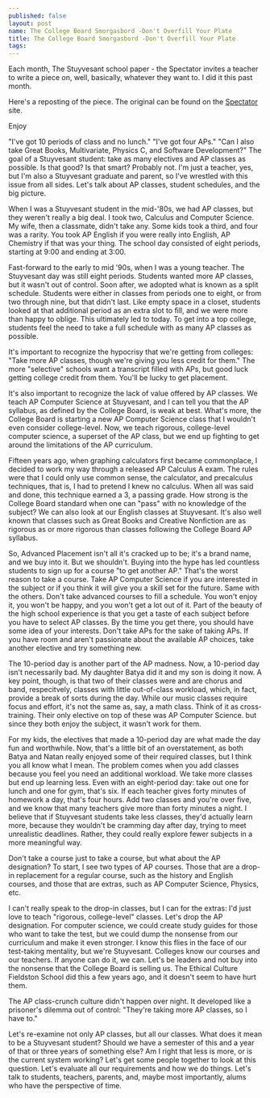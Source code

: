 ```yaml
---
published: false
layout: post
name: The College Board Smorgasbord -Don't Overfill Your Plate
title: The College Board Smorgasbord -Don't Overfill Your Plate
tags: 
---
```


Each month, The Stuyvesant school paper - the Spectator invites a teacher to write a piece on, well, basically, whatever they want to. I did it this past month.

Here's a reposting of the piece. The original can be found on the [Spectator](http://stuyspectator.org) site.

Enjoy

"I've got 10 periods of class and no lunch." "I've got four APs." "Can I also take Great Books, Multivariate, Physics C, and Software Development?" The goal of a Stuyvesant student: take as many electives and AP classes as possible. Is that good? Is that smart? Probably not. I'm just a teacher, yes, but I'm also a Stuyvesant graduate and parent, so I've wrestled with this issue from all sides. Let's talk about AP classes, student schedules, and the big picture.

When I was a Stuyvesant student in the mid-'80s, we had AP classes, but they weren't really a big deal. I took two, Calculus and Computer Science. My wife, then a classmate, didn't take any. Some kids took a third, and four was a rarity. You took AP English if you were really into English, AP Chemistry if that was your thing. The school day consisted of eight periods, starting at 9:00 and ending at 3:00.

Fast-forward to the early to mid '90s, when I was a young teacher. The Stuyvesant day was still eight periods. Students wanted more AP classes, but it wasn't out of control. Soon after, we adopted what is known as a split schedule. Students were either in classes from periods one to eight, or from two through nine, but that didn't last. Like empty space in a closet, students looked at that additional period as an extra slot to fill, and we were more than happy to oblige. This ultimately led to today. To get into a top college, students feel the need to take a full schedule with as many AP classes as possible.

It's important to recognize the hypocrisy that we're getting from colleges: "Take more AP classes, though we're giving you less credit for them." The more "selective" schools want a transcript filled with APs, but good luck getting college credit from them. You'll be lucky to get placement.

It's also important to recognize the lack of value offered by AP classes. We teach AP Computer Science at Stuyvesant, and I can tell you that the AP syllabus, as defined by the College Board, is weak at best. What's more, the College Board is starting a new AP Computer Science class that I wouldn't even consider college-level. Now, we teach rigorous, college-level computer science, a superset of the AP class, but we end up fighting to get around the limitations of the AP curriculum.

Fifteen years ago, when graphing calculators first became commonplace, I decided to work my way through a released AP Calculus A exam. The rules were that I could only use common sense, the calculator, and precalculus techniques, that is, I had to pretend I knew no calculus. When all was said and done, this technique earned a 3, a passing grade. How strong is the College Board standard when one can "pass" with no knowledge of the subject? We can also look at our English classes at Stuyvesant. It's also well known that classes such as Great Books and Creative Nonfiction are as rigorous as or more rigorous than classes following the College Board AP syllabus.

So, Advanced Placement isn't all it's cracked up to be; it's a brand name, and we buy into it. But we shouldn't. Buying into the hype has led countless students to sign up for a course "to get another AP." That's the worst reason to take a course. Take AP Computer Science if you are interested in the subject or if you think it will give you a skill set for the future. Same with the others. Don't take advanced courses to fill a schedule. You won't enjoy it, you won't be happy, and you won't get a lot out of it. Part of the beauty of the high school experience is that you get a taste of each subject before you have to select AP classes. By the time you get there, you should have some idea of your interests. Don't take APs for the sake of taking APs. If you have room and aren't passionate about the available AP choices, take another elective and try something new.

The 10-period day is another part of the AP madness. Now, a 10-period day isn't necessarily bad. My daughter Batya did it and my son is doing it now. A key point, though, is that two of their classes were and are chorus and band, respecitvely, classes with little out-of-class workload, which, in fact, provide a break of sorts during the day. While our music classes require focus and effort, it's not the same as, say, a math class. Think of it as cross-training. Their only elective on top of these was AP Computer Science. but since they both enjoy the subject, it wasn't work for them.

For my kids, the electives that made a 10-period day are what made the day fun and worthwhile. Now, that's a little bit of an overstatement, as both Batya and Natan really enjoyed some of their required classes, but I think you all know what I mean. The problem comes when you add classes because you feel you need an additional workload. We take more classes but end up learning less. Even with an eight-period day: take out one for lunch and one for gym, that's six. If each teacher gives forty minutes of homework a day, that's four hours. Add two classes and you're over five, and we know that many teachers give more than forty minutes a night. I believe that if Stuyvesant students take less classes, they'd actually learn more, because they wouldn't be cramming day after day, trying to meet unrealistic deadlines. Rather, they could really explore fewer subjects in a more meaningful way.

Don't take a course just to take a course, but what about the AP designation? To start, I see two types of AP courses. Those that are a drop-in replacement for a regular course, such as the history and English courses, and those that are extras, such as AP Computer Science, Physics, etc.

I can't really speak to the drop-in classes, but I can for the extras: I'd just love to teach "rigorous, college-level" classes. Let's drop the AP designation. For computer science, we could create study guides for those who want to take the test, but we could dump the nonsense from our curriculum and make it even stronger. I know this flies in the face of our test-taking mentality, but we're Stuyvesant. Colleges know our courses and our teachers. If anyone can do it, we can. Let's be leaders and not buy into the nonsense that the College Board is selling us. The Ethical Culture Fieldston School did this a few years ago, and it doesn't seem to have hurt them.

The AP class-crunch culture didn't happen over night. It developed like a prisoner's dilemma out of control: "They're taking more AP classes, so I have to."

Let's re-examine not only AP classes, but all our classes. What does it mean to be a Stuyvesant student? Should we have a semester of this and a year of that or three years of something else? Am I right that less is more, or is the current system working? Let's get some people together to look at this question. Let's evaluate all our requirements and how we do things. Let's talk to students, teachers, parents, and, maybe most importantly, alums who have the perspective of time.



